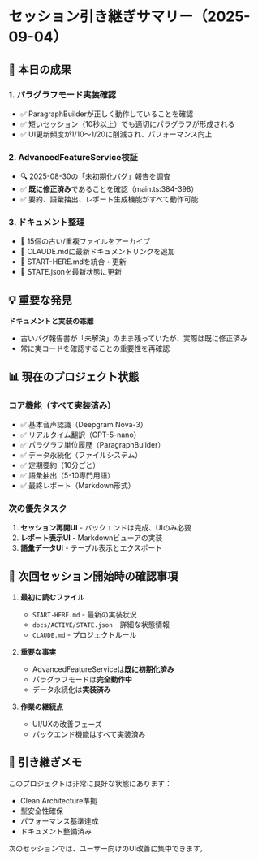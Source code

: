 # セッション引き継ぎサマリー（2025-09-04）

## 🎯 本日の成果

### 1. パラグラフモード実装確認
- ✅ ParagraphBuilderが正しく動作していることを確認
- ✅ 短いセッション（10秒以上）でも適切にパラグラフが形成される
- ✅ UI更新頻度が1/10～1/20に削減され、パフォーマンス向上

### 2. AdvancedFeatureService検証
- 🔍 2025-08-30の「未初期化バグ」報告を調査
- ✅ **既に修正済み**であることを確認（main.ts:384-398）
- ✅ 要約、語彙抽出、レポート生成機能がすべて動作可能

### 3. ドキュメント整理
- 📁 15個の古い/重複ファイルをアーカイブ
- 📝 CLAUDE.mdに最新ドキュメントリンクを追加
- 📝 START-HERE.mdを統合・更新
- 📝 STATE.jsonを最新状態に更新

## 💡 重要な発見

**ドキュメントと実装の乖離**
- 古いバグ報告書が「未解決」のまま残っていたが、実際は既に修正済み
- 常に実コードを確認することの重要性を再確認

## 📊 現在のプロジェクト状態

### コア機能（すべて実装済み）
- ✅ 基本音声認識（Deepgram Nova-3）
- ✅ リアルタイム翻訳（GPT-5-nano）
- ✅ パラグラフ単位履歴（ParagraphBuilder）
- ✅ データ永続化（ファイルシステム）
- ✅ 定期要約（10分ごと）
- ✅ 語彙抽出（5-10専門用語）
- ✅ 最終レポート（Markdown形式）

### 次の優先タスク
1. **セッション再開UI** - バックエンドは完成、UIのみ必要
2. **レポート表示UI** - Markdownビューアの実装
3. **語彙データUI** - テーブル表示とエクスポート

## 🔄 次回セッション開始時の確認事項

1. **最初に読むファイル**
   - `START-HERE.md` - 最新の実装状況
   - `docs/ACTIVE/STATE.json` - 詳細な状態情報
   - `CLAUDE.md` - プロジェクトルール

2. **重要な事実**
   - AdvancedFeatureServiceは**既に初期化済み**
   - パラグラフモードは**完全動作中**
   - データ永続化は**実装済み**

3. **作業の継続点**
   - UI/UXの改善フェーズ
   - バックエンド機能はすべて実装済み

## 📝 引き継ぎメモ

このプロジェクトは非常に良好な状態にあります：
- Clean Architecture準拠
- 型安全性確保
- パフォーマンス基準達成
- ドキュメント整備済み

次のセッションでは、ユーザー向けのUI改善に集中できます。